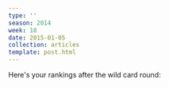 ```yaml
---
type: ''
season: 2014
week: 18
date: 2015-01-05
collection: articles
template: post.html
---
```


Here's your rankings after the wild card round:

